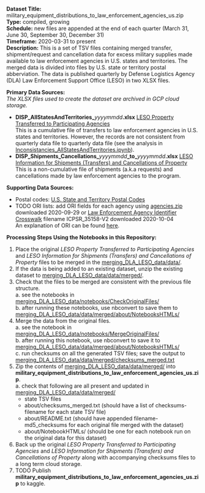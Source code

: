 __Dataset Title:__ military_equipment_distributions_to_law_enforcement_agencies_us.zip   
 __Type:__ compiled, growing   
 __Schedule:__ new files are appended at the end of each quarter \(March 31, June 30, September 30, December 31\)   
 __Timeframe:__ 2020-03-31 to present   
 __Description:__ This is a set of TSV files containing merged transfer, shipment/request and cancellation data for excess military supplies made available to law enforcement agencies in U.S. states and territories. The merged data is divided into files by U.S. state or territory postal abberviation. The data is published quarterly by Defense Logistics Agency (DLA) Law Enforcement Support Office (LESO) in two XLSX files.   

__Primary Data Sources:__   
*The XLSX files used to create the dataset are archived in GCP cloud storage.*
 - __DISP\_AllStatesAndTerritories\___*yyyymmdd*__.xlsx__   [LESO Property Transferred to Participating Agencies](https://www.dla.mil/DispositionServices/Offers/Reutilization/LawEnforcement/PublicInformation/)   
This is a cumulative file of transfers to law enforcement agencies in U.S. states and territories. However, the records are not consistent from quarterly data file to quarterly data file (see the analysis in [Inconsistancies_AllStatesAndTerritories.ipynb](notebooks/ExploreOriginalFiles/Inconsistancies_AllStatesAndTerritories.ipynb)).   
 - __DISP\_Shipments\_Cancellations\___*yyyymmdd*__\_to\___*yyyymmdd*__.xlsx__   [LESO Information for Shipments (Transfers) and Cancellations of Property](https://www.dla.mil/DispositionServices/Offers/Reutilization/LawEnforcement/PublicInformation/)   
This is a non-cumulative file of shipments (a.k.a requests) and cancellations made by law enforcement agencies to the program.   

__Supporting Data Sources:__   
 - Postal codes: [U.S. State and Territory Postal Codes](https://pe.usps.com/text/pub28/28apb.htm)   
 - TODO ORI lists: add ORI fields for each agency using [agencies.zip](http://s3-us-gov-west-1.amazonaws.com/cg-d4b776d0-d898-4153-90c8-8336f86bdfec/agencies.zip) downloaded 2020-09-29 or [Law Enforcement Agency Identifier Crosswalk](https://www.icpsr.umich.edu/web/NACJD/studies/35158) filename ICPSR_35158-V2 downloaded 2020-10-04   
 An explanation of ORI can be found [here](https://omnixx.dps.ms.gov/OMNIXX5/DOCUMENTS/NCIC.OP/ORI.htm).   

__Processing Steps Using the Notebooks in this Repository:__   
 1. Place the original *LESO Property Transferred to Participating Agencies* and *LESO Information for Shipments (Transfers) and Cancellations of Property* files to be merged in the [merging_DLA_LESO_data/data/](./data/).   
 2. If the data is being added to an existing dataset, unzip the existing dataset to [merging_DLA_LESO_data/data/merged/](./data/merged/).   
 3. Check that the files to be merged are consistent with the previous file structure.   
    a. see the notebooks in [merging_DLA_LESO_data/notebooks/CheckOriginalFiles/](./notebooks/CheckOriginalFiles/)   
    b. after running these notebooks, use nbconvert to save them to [merging_DLA_LESO_data/data/merged/about/NotebooksHTMLs/](./data/merged/about/NotebooksHTMLs)   
 4. Merge the data from the original files.   
    a. see the notebook in [merging_DLA_LESO_data/notebooks/MergeOriginalFiles/](./notebooks/MergeOriginalFiles/)   
    b. after running this notebook, use nbconvert to save it to [merging_DLA_LESO_data/data/merged/about/NotebooksHTMLs/](./data/merged/about/NotebooksHTMLs)   
    c. run checksums on all the generated TSV files; save the output to [merging_DLA_LESO_data/data/merged/checksums_merged.txt](./data/merged/checksums_merged.txt)   
 5. Zip the contents of [merging_DLA_LESO_data/data/merged/](./data/merged/) into __military_equipment_distributions_to_law_enforcement_agencies_us.zip__.   
    a. check that following are all present and updated in [merging_DLA_LESO_data/data/merged/](./data/merged/)   
       -  state TSV files
       -  about/checksums_merged.txt (should have a list of checksums-filename for each state TSV file)   
       -  about/README.txt (should have appended filename-md5_checksums for each original file merged with the dataset)   
       -  about/NotebookHTMLs/ (should be one for each notebook run on the original data for this dataset)   
 6. Back up the original *LESO Property Transferred to Participating Agencies* and *LESO Information for Shipments (Transfers) and Cancellations of Property* along with accompanying checksums files to a long term cloud storage.
 7. TODO Publish  __military_equipment_distributions_to_law_enforcement_agencies_us.zip__ to kaggle.   
